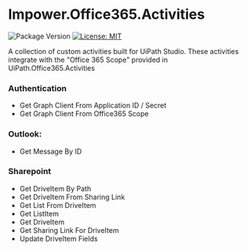 # **Impower.Office365.Activities**

![Package Version](https://img.shields.io/nuget/v/Impower.Office365.Activities.svg?style=flat-square)
[![License: MIT](https://img.shields.io/badge/License-MIT-yellow.svg?style=flat-square)](https://opensource.org/licenses/MIT)

A collection of custom activities built for UiPath Studio. These activities integrate with the "Office 365 Scope" provided in UiPath.Office365.Activities

### Authentication

- Get Graph Client From Application ID / Secret
- Get Graph Client From Office365 Scope

### Outlook:
- Get Message By ID

### Sharepoint
- Get DriveItem By Path
- Get DriveItem From Sharing Link
- Get List From DriveItem
- Get ListItem
- Get DriveItem
- Get Sharing Link For DriveItem
- Update DriveItem Fields